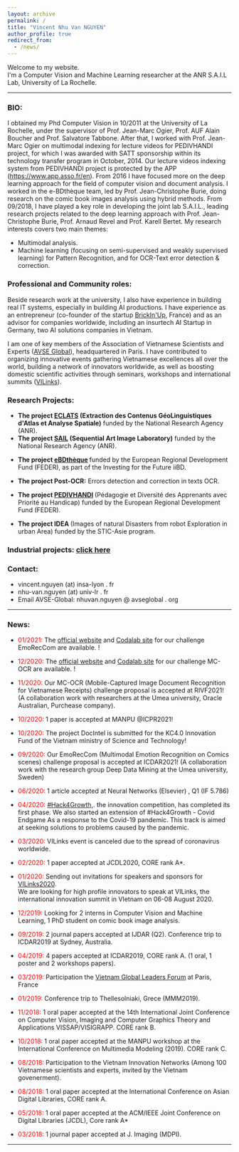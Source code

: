 ```yaml
---
layout: archive
permalink: /
title: "Vincent Nhu Van NGUYEN"
author_profile: true
redirect_from:
  - /news/
---
```


Welcome to my website.<br/>
I'm a Computer Vision and Machine Learning researcher at the ANR S.A.I.L Lab, University of La Rochelle.

---

### BIO:

<!-- I completed my PhD in Computer Vision in 10/2011 under the supervisor of prof. Jean-Marc Ogier, prof. AUF Alain Boucher and prof. Salvatore Tabbone. From 11/2011 to 09/2014 I worked with prof. Jean-Marc Ogier on multimodal indexing for lecture videos. In 2014, the SATT Grand Center chose my invention (the PEDIVHANDI project) for its technology transfer program. From 10/2014 to 04/2016, I focused on this new project (employee at La SATT). From 05/2016 to 08/2018, I worked in the eBD team of prof. Jean-Christophe Burie, doing research on the comic book images analysis using hybric methods (deep learning and traditional image processing/computer vision techniques). From 09/2018, I have been working with prof. Jean-Christophe Burie, prof. Arnaud Revel and prof Karell Bertet in the joint lab S.A.I.L. In this context, I work mainly on the  semi-supervised and weakly supervised learning methods.<br/>
My research focuses on two themes: -->

I obtained my Phd Computer Vision in 10/2011 at the University of La Rochelle, under the supervisor of Prof. Jean-Marc Ogier, Prof. AUF Alain Boucher and Prof. Salvatore Tabbone. After that, I worked with Prof. Jean-Marc Ogier on multimodal indexing for lecture videos for PEDIVHANDI project, for which I was awarded with SATT sponsorship within its technology transfer program in October, 2014. Our lecture videos indexing system from PEDIVHANDI project is protected by the APP (https://www.app.asso.fr/en). From 2016 I have focused more on the deep learning approach for the field of computer vision and document analysis. I worked in the e-BDthèque team, led by Prof. Jean-Christophe Burie, doing research on the comic book images analysis using hybrid methods. From 09/2018, I have played a key role in developing the joint lab S.A.I.L., leading research projects related to the deep learning approach with Prof. Jean-Christophe Burie, Prof. Arnaud Revel and Prof. Karell Bertet.
My research interests covers two main themes:

+ Multimodal analysis.
+ Machine learning (focusing on semi-supervised and weakly supervised learning) for Pattern Recognition, and for OCR-Text error detection & correction.

<!-- If you have any questions or comments, please feel free to contact me at nhu-van.nguyen (at) univ-lr . fr -->

### Professional and Community roles:

Beside research work at the university, I also have experience in building real IT systems, especially in building AI productions. I have experience as an entrepreneur (co-founder of the startup [BrickIn'Up](https://www.crunchbase.com/organization/brickin-up#section-overview), France) and as an advisor for companies worldwide, including an insurtech AI Startup in Germany, two AI solutions companies in Vietnam.

I am one of key members of the Association of Vietnamese Scientists and Experts ([AVSE Global](http://www.avseglobal.org/)), headquartered in Paris. I have contributed to organizing innovative events gathering Vietnamese excellences all over the world, building a network of innovators worldwide, as well as boosting domestic scientific activities through seminars, workshops and international summits ([VILinks](https://www.vietnaminnovationlinks.org/)).

### Research Projects:

+ <b>The project [ECLATS](http://eclats.imag.fr/) (Extraction des Contenus GéoLinguistiques d'Atlas et Analyse Spatiale)</b> funded by the National Research Agency (ANR).
+ <b>The project [SAIL](https://sail.univ-lr.fr/) (Sequential Art Image Laboratory)</b> funded by the National Research Agency (ANR).
<!-- L'objectif est d'obtenir une description sémantique précise des albums, des pages et des cases tant au niveau géométrique (structure des pages) que textuel (compréhension du texte) et graphique (éléments visuels)des Bande Dessiné numérisées (Comics, Mangas et Webtoons). -->
+ <b>The project [eBDthèque](http://ebdtheque.univ-lr.fr/) </b>  funded by the European Regional Development Fund (FEDER), as part of the Investing for the Future iiBD.
 <!-- dans le cadre de l’Investissement d’Avenir iiBD. L’objectif est de valoriser les corpus de Bande Dessiné numérisées. -->
+ <b>The project Post-OCR:</b>  Errors detection and correction in texts OCR. 
<!-- la correction de textes OCR (Optical Character Recognition). Normalement, la reconnaissance de textes n’étant pas parfaite, une étape de post-traitement est nécessaire pour améliorer le texte.  -->
+ <b>The project [PEDIVHANDI](http://pedivhandi.univ-lr.fr/) </b>  (Pédagogie et Diversité des Apprenants avec Priorité au Handicap) funded by the European Regional Development Fund (FEDER).
<!-- L’idée principale était d’analyser les contenus audiovisuels et documentaires par des techniques issues de l’analyse du signal et de l’image. Ces contenus multimédia sont le résultat de l’acquisition par différentes modalités : webcam issues de tablettes ou de PC, flux vidéo issus d’un système de visio-conférence… -->
+ <b>The project IDEA </b>  (Images of natural Disasters from robot Exploration in urban Area) funded by the STIC-Asie program.
 <!-- se positionnait sur le thème du traitement d’images et l’extraction de contenu pour la gestion des informations collectées par des robots patrouillant dans les zones urbaines dans une situation de post-catastrophe. -->

### Industrial projects: <span style="color:blue">[click here](industrie)</span>

### Contact:
<!-- 
+ Offices: C001, Bât. Pascal, Université de La Rochelle, France <br/>
Phone: (+33) 5 46 45 87 62 -->
+ vincent.nguyen (at) insa-lyon . fr
+ nhu-van.nguyen (at) univ-lr . fr
+ Email AVSE-Global: nhuvan.nguyen @ avseglobal . org

<!-- Research projects: -->
---

### News:

+ <span style="color:red">01/2021:</span> The <span style="color:blue">[official website](https://emoreccom.univ-lr.fr)</span> and <span style="color:blue">[Codalab site](https://competitions.codalab.org/competitions/27884)</span> for our challenge EmoRecCom are available. !<br/>

+ <span style="color:red">12/2020:</span> The <span style="color:blue">[official website](https://www.rivf2021-mc-ocr.vietnlp.com/)</span> and <span style="color:blue">[Codalab site](https://competitions.codalab.org/forums/24494/)</span> for our challenge MC-OCR are available. !<br/>

+ <span style="color:red">11/2020:</span> Our MC-OCR (Mobile-Captured Image Document Recognition for Vietnamese Receipts) challenge proposal is accepted at RIVF2021! (A collaboration work with researchers at the Umea university, Oracle Australian, Purchease company).  <br/>

+ <span style="color:red">10/2020:</span> 1 paper is accepted at MANPU @ICPR2021!<br/>

+ <span style="color:red">10/2020:</span> The project DocIntel is submitted for the KC4.0 Innovation Fund of the Vietnam ministry of Science and Technology!<br/>

+ <span style="color:red">09/2020:</span> Our EmoRecCom (Multimodal Emotion Recognition on Comics scenes) challenge proposal is accepted at ICDAR2021! (A collaboration work with the research group Deep Data Mining at the Umea university, Sweden)<br/>

+ <span style="color:red">06/2020:</span> 1 article accepted at Neural Networks (Elsevier) , Q1 (IF 5.786) <br/>

+ <span style="color:red">04/2020:</span> <span style="color:blue">[#Hack4Growth,](https://www.hack4growth.org/en).</span> the innovation competition, has completed its first phase. We also started an extension of #Hack4Growth - Covid Endgame As a response to the Covid-19 pandemic. This track is aimed at seeking solutions to problems caused by the pandemic.  <br/>

+ <span style="color:red">03/2020:</span> VILinks event is canceled due to the spread of coronavirus worldwide. <br/>

+ <span style="color:red">02/2020:</span> 1 paper accepted at JCDL2020, CORE rank A*. <br/>

+ <span style="color:red">01/2020:</span> Sending out invitations for speakers and sponsors for <span style="color:blue">[VILinks2020](https://www.vietnaminnovationlinks.org).</span> <br/>
We are looking for high profile innovators to speak at VILinks, the international innovation summit in VIetnam on 06-08 August 2020.

+ <span style="color:red">12/2019:</span> Looking for 2 interns in Computer Vision and Machine Learning, 1 PhD student on comic book image analysis.

<!-- + <span style="color:red">10/2019:</span> Vietnam trip -->

+ <span style="color:red">09/2019:</span> 2 journal papers accepted at IJDAR (Q2). Conference trip to ICDAR2019 at Sydney, Australia.

<!-- + <span style="color:red">05/2019:</span> www.brickinup.com is shutdown. -->

+ <span style="color:red">04/2019:</span> 4 papers accepted at ICDAR2019, CORE rank A. (1 oral, 1 poster and 2 workshops papers).

+ <span style="color:red">03/2019:</span> Participation the [Vietnam Global Leaders Forum](https://www.vietnamgloballeaders.org) at Paris, France

+ <span style="color:red">01/2019:</span> Conference trip to Thellesolniaki, Grece (MMM2019).

+ <span style="color:red">11/2018:</span> 1 oral paper accepted at the 14th International Joint Conference on Computer Vision, Imaging and Computer Graphics Theory and Applications VISSAP/VISIGRAPP. CORE rank B.

+ <span style="color:red">10/2018:</span> 1 oral paper accepted at the MANPU workshop at the International Conference on Multimedia Modeling (2019). CORE rank C.

+ <span style="color:red">08/2018:</span> Participation to the Vietnam Innovation Networks (Among 100 Vietnamese scientists and experts, invited by the Vietnam govenerment).

+ <span style="color:red">08/2018:</span> 1 oral paper accepted at the International Conference on Asian Digital Libraries, CORE rank A.

+ <span style="color:red">05/2018:</span> 1 oral paper accepted at the ACM/IEEE Joint Conference on Digital Libraries (JCDL), Core rank A*

+ <span style="color:red">03/2018:</span> 1 journal paper accepted at J. Imaging (MDPI).

---
